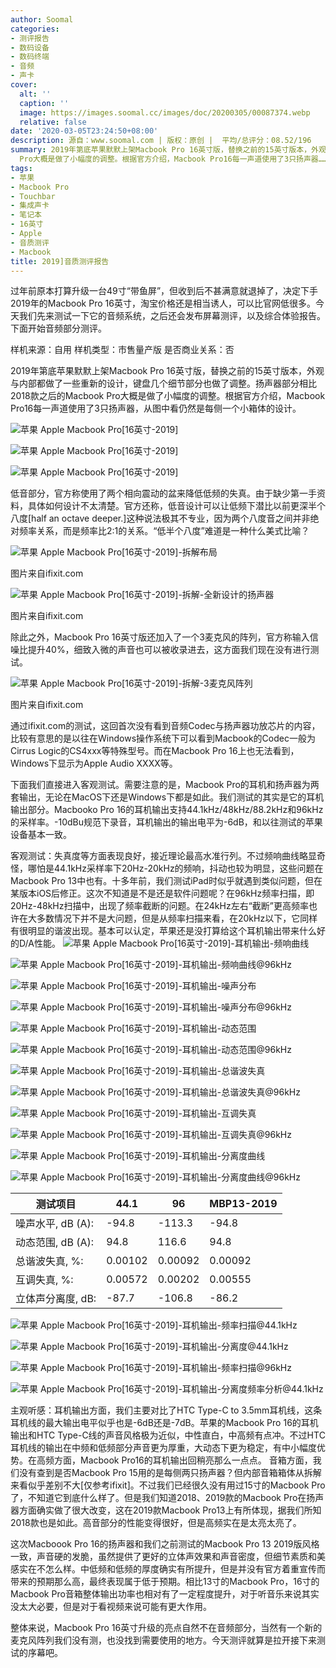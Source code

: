```yaml
---
author: Soomal
categories:
- 测评报告
- 数码设备
- 数码终端
- 音频
- 声卡
cover:
  alt: ''
  caption: ''
  image: https://images.soomal.cc/images/doc/20200305/00087374.webp
  relative: false
date: '2020-03-05T23:24:50+08:00'
description: 源自：www.soomal.com | 版权：原创 |  平均/总评分：08.52/196
summary: 2019年第底苹果默默上架Macbook Pro 16英寸版，替换之前的15英寸版本，外观与内部都做了一些重新的设计，键盘几个细节部分也做了调整。扬声器部分相比2018款之后的Macbook
  Pro大概是做了小幅度的调整。根据官方介绍，Macbook Pro16每一声道使用了3只扬声器……
tags:
- 苹果
- Macbook Pro
- Touchbar
- 集成声卡
- 笔记本
- 16英寸
- Apple
- 音质测评
- Macbook
title: 2019]音质测评报告
---
```


过年前原本打算升级一台49寸“带鱼屏”，但收到后不甚满意就退掉了，决定下手2019年的Macbook Pro 16英寸，淘宝价格还是相当诱人，可以比官网低很多。今天我们先来测试一下它的音频系统，之后还会发布屏幕测评，以及综合体验报告。下面开始音频部分测评。



样机来源：自用
样机类型：市售量产版
是否商业关系：否



2019年第底苹果默默上架Macbook Pro 16英寸版，替换之前的15英寸版本，外观与内部都做了一些重新的设计，键盘几个细节部分也做了调整。扬声器部分相比2018款之后的Macbook Pro大概是做了小幅度的调整。根据官方介绍，Macbook Pro16每一声道使用了3只扬声器，从图中看仍然是每侧一个小箱体的设计。



![苹果 Apple Macbook Pro[16英寸-2019]](https://images.soomal.cc/images/doc/20200305/00087346.webp)



![苹果 Apple Macbook Pro[16英寸-2019]](https://images.soomal.cc/images/doc/20200305/00087347_01.webp)



![苹果 Apple Macbook Pro[16英寸-2019]](https://images.soomal.cc/images/doc/20200305/00087348_01.webp)



低音部分，官方称使用了两个相向震动的盆来降低低频的失真。由于缺少第一手资料，具体如何设计不太清楚。官方还称，低音设计可以让低频下潜比以前更深半个八度[half an octave deeper.]这种说法极其不专业，因为两个八度音之间并非绝对频率关系，而是频率比2:1的关系。“低半个八度”难道是一种什么美式比喻？



![苹果 Apple Macbook Pro[16英寸-2019]-拆解布局](https://images.soomal.cc/images/doc/20200305/00087355.webp)

图片来自ifixit.com



![苹果 Apple Macbook Pro[16英寸-2019]-拆解-全新设计的扬声器](https://images.soomal.cc/images/doc/20200305/00087356.webp)

图片来自ifixit.com



除此之外，Macbook Pro 16英寸版还加入了一个3麦克风的阵列，官方称输入信噪比提升40%，细致入微的声音也可以被收录进去，这方面我们现在没有进行测试。



![苹果 Apple Macbook Pro[16英寸-2019]-拆解-3麦克风阵列](https://images.soomal.cc/images/doc/20200305/00087357.webp)

图片来自ifixit.com



通过ifixit.com的测试，这回首次没有看到音频Codec与扬声器功放芯片的内容，比较有意思的是以往在Windows操作系统下可以看到Macbook的Codec一般为Cirrus Logic的CS4xxx等特殊型号。而在Macbook Pro 16上也无法看到，Windows下显示为Apple Audio XXXX等。



下面我们直接进入客观测试。需要注意的是，Macbook Pro的耳机和扬声器为两套输出，无论在MacOS下还是Windows下都是如此。我们测试的其实是它的耳机输出部分。Macbooko Pro 16的耳机输出支持44.1kHz/48kHz/88.2kHz和96kHz的采样率。-10dBu规范下录音，耳机输出的输出电平为-6dB，和以往测试的苹果设备基本一致。

客观测试：失真度等方面表现良好，接近理论最高水准行列。不过频响曲线略显奇怪，哪怕是44.1kHz采样率下20Hz-20kHz的频响，抖动也较为明显，这些问题在Macbook Pro 13中也有。十多年前，我们测试iPad时似乎就遇到类似问题，但在某版本iOS后修正。这次不知道是不是还是软件问题呢？在96kHz频率扫描，即20Hz-48kHz扫描中，出现了频率截断的问题。在24kHz左右“截断”更高频率也许在大多数情况下并不是大问题，但是从频率扫描来看，在20kHz以下，它同样有很明显的谐波出现。基本可以认定，苹果还是没打算给这个耳机输出带来什么好的D/A性能。
![苹果 Apple Macbook Pro[16英寸-2019]-耳机输出-频响曲线](https://images.soomal.cc/images/doc/20200305/00087358_01.webp)




![苹果 Apple Macbook Pro[16英寸-2019]-耳机输出-频响曲线@96kHz](https://images.soomal.cc/images/doc/20200305/00087364_01.webp)




![苹果 Apple Macbook Pro[16英寸-2019]-耳机输出-噪声分布](https://images.soomal.cc/images/doc/20200305/00087359_01.webp)




![苹果 Apple Macbook Pro[16英寸-2019]-耳机输出-噪声分布@96kHz](https://images.soomal.cc/images/doc/20200305/00087365_01.webp)




![苹果 Apple Macbook Pro[16英寸-2019]-耳机输出-动态范围](https://images.soomal.cc/images/doc/20200305/00087360_01.webp)




![苹果 Apple Macbook Pro[16英寸-2019]-耳机输出-动态范围@96kHz](https://images.soomal.cc/images/doc/20200305/00087366_01.webp)




![苹果 Apple Macbook Pro[16英寸-2019]-耳机输出-总谐波失真](https://images.soomal.cc/images/doc/20200305/00087361_01.webp)




![苹果 Apple Macbook Pro[16英寸-2019]-耳机输出-总谐波失真@96kHz](https://images.soomal.cc/images/doc/20200305/00087367_01.webp)




![苹果 Apple Macbook Pro[16英寸-2019]-耳机输出-互调失真](https://images.soomal.cc/images/doc/20200305/00087362_01.webp)




![苹果 Apple Macbook Pro[16英寸-2019]-耳机输出-互调失真@96kHz](https://images.soomal.cc/images/doc/20200305/00087368_01.webp)




![苹果 Apple Macbook Pro[16英寸-2019]-耳机输出-分离度曲线](https://images.soomal.cc/images/doc/20200305/00087363_01.webp)




![苹果 Apple Macbook Pro[16英寸-2019]-耳机输出-分离度曲线@96kHz](https://images.soomal.cc/images/doc/20200305/00087369_01.webp)




| 测试项目 | 44.1 | 96 | MBP13-2019 |
| --- | --- | --- | --- |
| 噪声水平, dB (A): | -94.8 | -113.3 | -94.8 |
| 动态范围, dB (A): | 94.8 | 116.6 | 94.8 |
| 总谐波失真, %: | 0.00102 | 0.00092 | 0.00092 |
| 互调失真, %: | 0.00572 | 0.00202 | 0.00555 |
| 立体声分离度, dB: | -87.7 | -106.8 | -86.2 |


![苹果 Apple Macbook Pro[16英寸-2019]-耳机输出-频率扫描@44.1kHz](https://images.soomal.cc/images/doc/20200305/00087370_01.webp)




![苹果 Apple Macbook Pro[16英寸-2019]-耳机输出-分离度@44.1kHz](https://images.soomal.cc/images/doc/20200305/00087371_01.webp)




![苹果 Apple Macbook Pro[16英寸-2019]-耳机输出-频率扫描@96kHz](https://images.soomal.cc/images/doc/20200305/00087373_01.webp)




![苹果 Apple Macbook Pro[16英寸-2019]-耳机输出-分离度频率分析@44.1kHz](https://images.soomal.cc/images/doc/20200305/00087372_01.webp)




主观听感：耳机输出方面，我们主要对比了HTC Type-C to 3.5mm耳机线，这条耳机线的最大输出电平似乎也是-6dB还是-7dB。苹果的Macbook Pro 16的耳机输出和HTC Type-C线的声音风格极为近似，中性直白，中高频有点冲。不过HTC耳机线的输出在中频和低频部分声音更为厚重，大动态下更为稳定，有中小幅度优势。在高频方面，Macbook Pro16的耳机输出回稍亮那么一点点。
音箱方面，我们没有查到是否Macbook Pro 15用的是每侧两只扬声器？但内部音箱箱体从拆解来看似乎差别不大[仅参考ifixit]。不过我们已经很久没有用过15寸的Macbook Pro了，不知道它到底什么样了。但是我们知道2018、2019款的Macbook Pro在扬声器方面确实做了很大改变，这在2019款Macbook Pro13上有所体现，据我们所知2018款也是如此。高音部分的性能变得很好，但是高频实在是太亮太亮了。

这次Macboook Pro 16的扬声器和我们之前测试的Macbook Pro 13 2019版风格一致，声音硬的发脆，虽然提供了更好的立体声效果和声音密度，但细节素质和美感实在不怎么样。中低频和低频的厚度确实有所提升，但是并没有官方着重宣传而带来的预期那么高，最终表现属于低于预期。相比13寸的Macbook Pro，16寸的Macbook Pro音箱整体输出功率也相对有了一定程度提升，对于听音乐来说其实没太大必要，但是对于看视频来说可能有更大作用。

整体来说，Macbook Pro 16英寸升级的亮点自然不在音频部分，当然有一个新的麦克风阵列我们没有测，也没找到需要使用的地方。今天测评就算是拉开接下来测试的序幕吧。